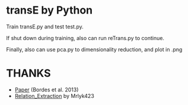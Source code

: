 transE by Python
======
Train transE.py and test test.py.  
  
If shut down during training, also can run reTrans.py to continue.   
  
Finally, also can use pca.py to dimensionality reduction, and plot in .png  


THANKS
======
* [Paper](https://www.utc.fr/~bordesan/dokuwiki/_media/en/transe_nips13.pdf) (Bordes et al. 2013)
* [Relation_Extraction](https://github.com/mrlyk423/relation_extraction) by Mrlyk423
